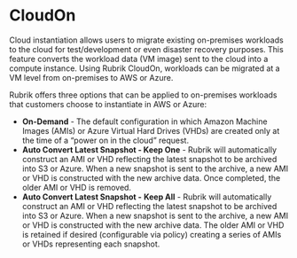 # CloudOn

Cloud instantiation allows users to migrate existing on-premises workloads to the cloud for test/development or even disaster recovery purposes. This feature converts the workload data (VM image) sent to the cloud into a compute instance. Using Rubrik CloudOn, workloads can be migrated at a VM level from on-premises to AWS or Azure.

Rubrik offers three options that can be applied to on-premises workloads that customers choose to instantiate in AWS or Azure:

* **On-Demand** - The default configuration in which Amazon Machine Images (AMIs) or Azure Virtual Hard Drives (VHDs) are created only at the time of a “power on in the cloud” request.
* **Auto Convert Latest Snapshot - Keep One** - Rubrik will automatically construct an AMI or VHD reflecting the latest snapshot to be archived into S3 or Azure. When a new snapshot is sent to the archive, a new AMI or VHD is constructed with the new archive data. Once completed, the older AMI or VHD is removed.
* **Auto Convert Latest Snapshot -** **Keep All** - Rubrik will automatically construct an AMI or VHD reflecting the latest snapshot to be archived into S3 or Azure. When a new snapshot is sent to the archive, a new AMI or VHD is constructed with the new archive data. The older AMI or VHD is retained if desired (configurable via policy) creating a series of AMIs or VHDs representing each snapshot.